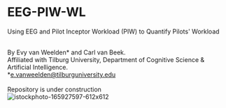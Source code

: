 # EEG-PIW-WL
Using EEG and Pilot Inceptor Workload (PIW) to Quantify Pilots' Workload

<br>By Evy van Weelden* and Carl van Beek.
<br>Affiliated with Tilburg University, Department of Cognitive Science & Artificial Intelligence.
<br>*e.vanweelden@tilburguniversity.edu</br>
<br>Repository is under construction</br>
![istockphoto-165927597-612x612](https://github.com/evyvanweelden/EEG-PIW-WL/assets/89483153/27ec5256-98be-415f-9d15-4aa9de39964f)
